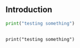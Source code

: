 ## Introduction
```python
print("testing something")
```
<code class="python">
print("testing something")
</code>
